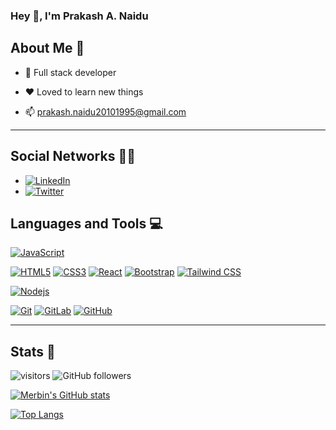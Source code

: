 ### Hey 👋, I'm Prakash A. Naidu

## About Me 👀

- 🎯 Full stack developer

- ❤️ Loved to learn new things
<!-- - 🔭 I’m currently working on ... -->

<!-- - 👯 I’m looking to collaborate on ... -->

<!-- - 🤔 I’m looking for help with ... -->

- 📫 [prakash.naidu20101995@gmail.com](mailto:prakash.naidu20101995@gmail.com)

<!-- - ⚡ Fun fact: ... -->

<hr/>

## Social Networks 👨‍🦲

- [![LinkedIn](https://img.shields.io/badge/-LinkedIn-0A66C2?style=flat&logo=linkedin&link=https://www.linkedin.com/in/prakash-naidu/)](https://www.linkedin.com/in/prakash-naidu/)
- [![Twitter](https://img.shields.io/badge/-Twitter-FFFFFF?style=flat&logo=twitter&link=https://twitter.com/Prakash_N95)](https://twitter.com/Prakash_N95)

## Languages and Tools  💻

[![JavaScript](https://img.shields.io/badge/-JavaScript-black?style=flat&logo=javascript&link=https://github.com/naiduprakash)](https://github.com/naiduprakash)

[![HTML5](https://img.shields.io/badge/-HTML5-E34F26?style=flat&logo=html5&logoColor=white&link=https://github.com/naiduprakash)](https://github.com/naiduprakash)
[![CSS3](https://img.shields.io/badge/-CSS3-1572B6?style=flat&logo=css3&link=https://github.com/naiduprakash)](https://github.com/naiduprakash)
[![React](https://img.shields.io/badge/-React-black?style=flat&logo=react&link=https://github.com/naiduprakash)](https://github.com/naiduprakash)
[![Bootstrap](https://img.shields.io/badge/-Bootstrap-563D7C?style=flat&logo=bootstrap&link=https://github.com/naiduprakash)](https://github.com/naiduprakash)
[![Tailwind CSS](https://img.shields.io/badge/-Tailwind_CSS-0B2A3A?style=flat&logo=tailwind-css&link=https://github.com/naiduprakash)](https://github.com/naiduprakash)

[![Nodejs](https://img.shields.io/badge/-Nodejs-black?style=flat&logo=Node.js&link=https://github.com/naiduprakash)](https://github.com/naiduprakash)

[![Git](https://img.shields.io/badge/-Git-black?style=flat&logo=git&link=https://github.com/naiduprakash)](https://github.com/naiduprakash)
[![GitLab](https://img.shields.io/badge/-GitLab-FCA121?style=flat&logo=gitlab&link=https://gitlab.com/prakash.n)](https://gitlab.com/prakash.n)
[![GitHub](https://img.shields.io/badge/-GitHub-181717?style=flat&logo=github&link=https://github.com/naiduprakash)](https://github.com/naiduprakash)

<hr/>

## Stats 📑

![visitors](https://visitor-badge.glitch.me/badge?page_id=naiduprakash.naiduprakash) 
![GitHub followers](https://img.shields.io/github/followers/naiduprakash?label=Follow&logo=Github&style=social)

[![Merbin's GitHub stats](https://github-readme-stats.vercel.app/api?username=naiduprakash&count_private=true&show_icons=true&theme=dark)](https://github.com/naiduprakash) 

[![Top Langs](https://github-readme-stats.vercel.app/api/top-langs/?username=naiduprakash&layout=compact&theme=dark)](https://github.com/naiduprakash)


